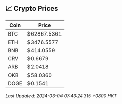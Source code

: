 ## 📈 Crypto Prices

| Coin | Price |
| ---- | ----- |
| BTC | $62867.5361 |
| ETH | $3476.5577 |
| BNB | $414.0559 |
| CRV | $0.6679 |
| ARB | $2.0418 |
| OKB | $58.0360 |
| DOGE | $0.1541 |

_Last Updated: 2024-03-04 07:43:24.315 +0800 HKT_